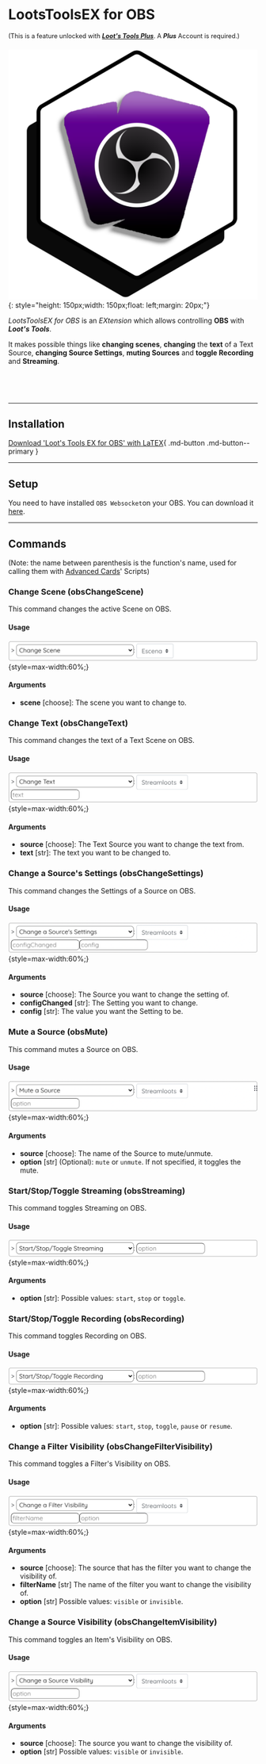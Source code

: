 # LootsToolsEX for OBS

<sup style="font-size: 90%">(This is a feature unlocked with [***Loot's Tools Plus***](../../plus). A ***Plus*** Account is required.)</sup>

![TwitchEX](img/OBSEX.png){: style="height: 150px;width: 150px;float: left;margin: 20px;"}

*LootsToolsEX for OBS* is an *EXtension* which allows controlling **OBS** with ***Loot's Tools***.

It makes possible things like **changing scenes**, **changing** the **text** of a Text Source, **changing Source Settings**, **muting Sources** and **toggle Recording** and **Streaming**.

&nbsp;

&nbsp;

---

## Installation

[Download 'Loot's Tools EX for OBS' with LaTEX](ltex://download/obsEX){ .md-button .md-button--primary }

---

## Setup

You need to have installed ```OBS Websocket```on your OBS. You can download it [here](https://github.com/Palakis/obs-websocket/releases/latest).

---

## Commands

(Note: the name between parenthesis is the function's name, used for calling them with [Advanced Cards](../../cards/advCards)' Scripts)

### Change Scene (obsChangeScene)

This command changes the active Scene on OBS.

#### Usage

![Usage](img/obsChangeSceneUsage.png){style=max-width:60%;}

#### Arguments

- **scene** [choose]: The scene you want to change to.

### Change Text (obsChangeText)

This command changes the text of a Text Scene on OBS.

#### Usage

![Usage](img/obsChangeTextUsage.png){style=max-width:60%;}

#### Arguments

- **source** [choose]: The Text Source you want to change the text from.
- **text** [str]: The text you want to be changed to.

### Change a Source's Settings (obsChangeSettings)

This command changes the Settings of a Source on OBS.

#### Usage

![Usage](img/obsChangeSettingsUsage.png){style=max-width:60%;}

#### Arguments

- **source** [choose]: The Source you want to change the setting of.
- **configChanged** [str]: The Setting you want to change.
- **config** [str]: The value you want the Setting to be.

### Mute a Source (obsMute)

This command mutes a Source on OBS.

#### Usage

![Usage](img/obsMuteUsage.png){style=max-width:60%;}

#### Arguments

- **source** [choose]: The name of the Source to mute/unmute.
- **option** [str] (Optional): ```mute``` or ```unmute```. If not specified, it toggles the mute.

### Start/Stop/Toggle Streaming (obsStreaming)

This command toggles Streaming on OBS.

#### Usage

![Usage](img/obsStreamingUsage.png){style=max-width:60%;}

#### Arguments

- **option** [str]: Possible values: ```start```, ```stop``` or ```toggle```.

### Start/Stop/Toggle Recording (obsRecording)

This command toggles Recording on OBS.

#### Usage

![Usage](img/obsRecordingUsage.png){style=max-width:60%;}

#### Arguments

- **option** [str]: Possible values: ```start```, ```stop```, ```toggle```, ```pause``` or ```resume```.

### Change a Filter Visibility (obsChangeFilterVisibility)

This command toggles a Filter's Visibility on OBS.

#### Usage

![Usage](img/obsChangeFilterVisibilityUsage.png){style=max-width:60%;}

#### Arguments

- **source** [choose]: The source that has the filter you want to change the visibility of.
- **filterName** [str] The name of the filter you want to change the visibility of.
- **option** [str] Possible values: ```visible``` or ```invisible```.

### Change a Source Visibility (obsChangeItemVisibility)

This command toggles an Item's Visibility on OBS.

#### Usage

![Usage](img/obsChangeItemVisibilityUsage.png){style=max-width:60%;}

#### Arguments

- **source** [choose]: The source you want to change the visibility of.
- **option** [str] Possible values: ```visible``` or ```invisible```.
